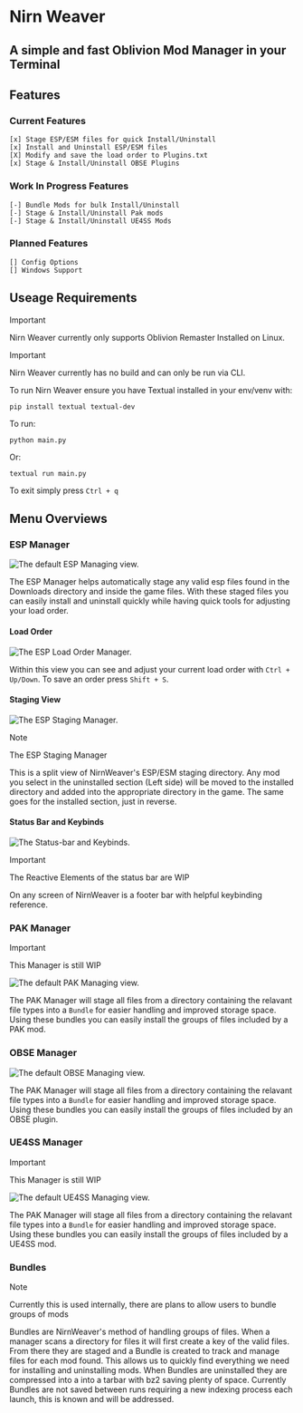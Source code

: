 # Nirn Weaver
## A simple and fast Oblivion Mod Manager in your Terminal

## Features

### Current Features

	[x] Stage ESP/ESM files for quick Install/Uninstall
	[x] Install and Uninstall ESP/ESM files
	[X] Modify and save the load order to Plugins.txt
	[x] Stage & Install/Uninstall OBSE Plugins

### Work In Progress Features

	[-] Bundle Mods for bulk Install/Uninstall
	[-] Stage & Install/Uninstall Pak mods
	[-] Stage & Install/Uninstall UE4SS Mods
	
### Planned Features

	[] Config Options
	[] Windows Support

## Useage Requirements

> [!IMPORTANT]
> Nirn Weaver currently only supports Oblivion Remaster Installed on Linux.

> [!IMPORTANT]
> Nirn Weaver currently has no build and can only be run via CLI.

To run Nirn Weaver ensure you have Textual installed in your env/venv with:

```
pip install textual textual-dev
```

To run:

```
python main.py
```

Or:

```
textual run main.py
```

To exit simply press `Ctrl + q`

## Menu Overviews

### ESP Manager

![The default ESP Managing view.](https://github.com/ScorpioGameKing/NirnWeaver/blob/main/assets/images/NirnWeaverESPTUI.png)


The ESP Manager helps automatically stage any valid esp files found in the Downloads directory and inside the game files. With 
these staged files you can easily install and uninstall quickly while having quick tools for adjusting your load order.

#### Load Order

![The ESP Load Order Manager.](https://github.com/ScorpioGameKing/NirnWeaver/blob/main/assets/images/NirnWeaverESPLoadOrder.png)


Within this view you can see and adjust your current load order with `Ctrl + Up/Down`. To save an order press `Shift + S`.

#### Staging View

![The ESP Staging Manager.](https://github.com/ScorpioGameKing/NirnWeaver/blob/main/assets/images/NirnWeaverESPStaging.png)

> [!NOTE]
> The ESP Staging Manager

This is a split view of NirnWeaver's ESP/ESM staging directory. Any mod you select in the uninstalled section (Left side) will
be moved to the installed directory and added into the appropriate directory in the game. The same goes for the installed
section, just in reverse.

#### Status Bar and Keybinds

![The Status-bar and Keybinds.](https://github.com/ScorpioGameKing/NirnWeaver/blob/main/assets/images/NirnWeaverESPKeys.png)

> [!IMPORTANT]
> The Reactive Elements of the status bar are WIP

On any screen of NirnWeaver is a footer bar with helpful keybinding reference.

### PAK Manager

> [!IMPORTANT]
> This Manager is still WIP

![The default PAK Managing view.](https://github.com/ScorpioGameKing/NirnWeaver/blob/main/assets/images/NirnWeaverPAKTUI.png)

The PAK Manager will stage all files from a directory containing the relavant file types into a `Bundle` for easier handling 
and improved storage space. Using these bundles you can easily install the groups of files included by a PAK mod.

### OBSE Manager

![The default OBSE Managing view.](https://github.com/ScorpioGameKing/NirnWeaver/blob/main/assets/images/NirnWeaverOBSETUI.png)

The PAK Manager will stage all files from a directory containing the relavant file types into a `Bundle` for easier handling 
and improved storage space. Using these bundles you can easily install the groups of files included by an OBSE plugin.

### UE4SS Manager

> [!IMPORTANT]
> This Manager is still WIP

![The default UE4SS Managing view.](https://github.com/ScorpioGameKing/NirnWeaver/blob/main/assets/images/NirnWeaverUE4SSTUI.png)

The PAK Manager will stage all files from a directory containing the relavant file types into a `Bundle` for easier handling 
and improved storage space. Using these bundles you can easily install the groups of files included by a UE4SS mod.

### Bundles

> [!NOTE]
> Currently this is used internally, there are plans to allow users to bundle groups of mods

Bundles are NirnWeaver's method of handling groups of files. When a manager scans a directory for files it will first create 
a key of the valid files. From there they are staged and a Bundle is created to track and manage files for each mod found. 
This allows us to quickly find everything we need for installing and uninstalling mods. When Bundles are uninstalled they are
compressed into a into a tarbar with bz2 saving plenty of space. Currently Bundles are not saved between runs requiring a new
indexing process each launch, this is known and will be addressed.
